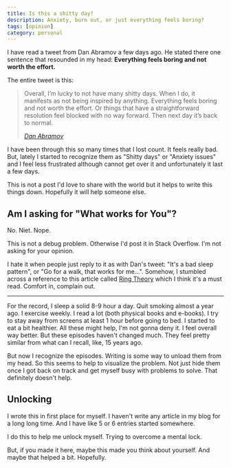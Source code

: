 ```yaml
---
title: Is this a shitty day?
description: Anxiety, burn out, or just everything feels boring?
tags: [opinion]
category: personal
---
```


I have read a tweet from Dan Abramov a few days ago. He stated there one sentence that resounded in my head: **Everything feels boring and not worth the effort.** 

The entire tweet is this:

> Overall, I’m lucky to not have many shitty days. When I do, it manifests as not being inspired by anything. Everything feels boring and not worth the effort. Or things that have a straightforward resolution feel blocked with no way forward. Then next day it’s back to normal.
> 
> _[Dan Abramov](https://twitter.com/dan_abramov/status/1285317015432040449?s=20)_

I have been through this so many times that I lost count. It feels really bad. But, lately I started to recognize them as "Shitty days" or "Anxiety issues" and I feel less frustrated although cannot get over it and unfortunately it last a few days.

This is not a post I'd love to share with the world but it helps to write this things down. Hopefully it will help someone else. 

## Am I asking for "What works for You"?

No. Niet. Nope.

This is not a debug problem. Otherwise I'd post it in Stack Overflow. I'm not asking for your opinion.

I hate it when people just reply to it as with Dan's tweet: "It's a bad sleep pattern", or "Go for a walk, that works for me...". Somehow, I stumbled across a reference to this article called [Ring Theory](https://www.latimes.com/opinion/op-ed/la-xpm-2013-apr-07-la-oe-0407-silk-ring-theory-20130407-story.html) which I think it's a must read. Comfort in, complain out.

---

For the record, I sleep a solid 8-9 hour a day. Quit smoking almost a year ago. I exercise weekly. I read a lot (both physical books and e-books). I try to stay away from screens at least 1 hour before going to bed. I started to eat a bit healthier. All these might help, I'm not gonna deny it. I feel overall way better. But these episodes haven't changed much. They feel pretty similar from what can I recall, like, 15 years ago.

But now I recognize the episodes. Writing is some way to unload them from my head. So this seems to help to visualize the problem. Not just hide them once I got back on track and get myself busy with problems to solve. That definitely doesn't help.

## Unlocking

I wrote this in first place for myself. I haven't write any article in my blog for a long long time. And I have like 5 or 6 entries started somewhere.

I do this to help me unlock myself. Trying to overcome a mental lock. 

But, if you made it here, maybe this made you think about yourself. And maybe that helped a bit. Hopefully.

